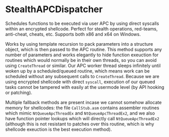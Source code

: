 # StealthAPCDispatcher
Schedules functions to be executed via user APC by using direct syscalls within an encrypted shellcode. Perfect for stealth operations, red-teams, anti-cheat, cheats, etc. Supports both x86 and x64 on Windows.  

Works by using template recursion to pack parameters into a structure object, which is then passed to the APC routine. This method supports any number of parameters and works elegantly to hide function exeuction for routines which would normally be in their own threads, so you can avoid using `CreateThread` or similar. Our APC worker thread sleeps infinitely until woken up by a scheduled/queued routine, which means work can be scheduled without any subsequent calls to `CreateThread`. Because we are using encrypted shellcode with direct `syscall`, execution of our queued tasks cannot be tampered with easily at the usermode level (by API hooking or patching).  

Multiple fallback methods are present incase we cannot somehow allocate memory for shellcodes: the file `CallStub.asm` contains assembler routines which mimic `NtQueueApcThreadEx` and `NtQueueApcThreadEx2`, and we also have function pointer lookups which will directly call `NtQueueApcThreadEx2` (although this is not resistant to patches over this routine, which is why shellcode exeuction is the best execution method).  
